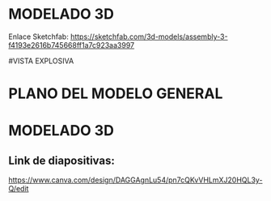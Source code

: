 # MODELADO 3D



Enlace Sketchfab: https://sketchfab.com/3d-models/assembly-3-f4193e2616b745668ff1a7c923aa3997

#VISTA EXPLOSIVA
# PLANO DEL MODELO GENERAL
# MODELADO 3D



## Link de diapositivas: 
https://www.canva.com/design/DAGGAgnLu54/pn7cQKvVHLmXJ20HQL3y-Q/edit
